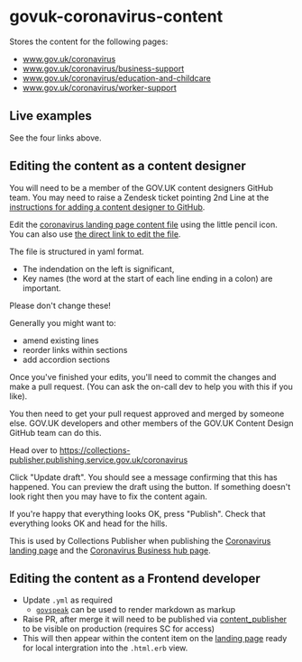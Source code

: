 # govuk-coronavirus-content

Stores the content for the following pages:

* www.gov.uk/coronavirus
* www.gov.uk/coronavirus/business-support
* www.gov.uk/coronavirus/education-and-childcare
* www.gov.uk/coronavirus/worker-support

## Live examples

See the four links above.

## Editing the content as a content designer

You will need to be a member of the GOV.UK content designers GitHub team. You
may need to raise a Zendesk ticket pointing 2nd Line at the [instructions for
adding a content designer to GitHub](https://docs.publishing.service.gov.uk/manual/give-a-content-designer-access-to-github.html).

Edit the [coronavirus landing page content file](https://github.com/alphagov/govuk-coronavirus-content/blob/master/content/coronavirus_landing_page.yml) using the little pencil icon.
You can also use [the direct link to edit the file](https://github.com/alphagov/govuk-coronavirus-content/edit/master/content/coronavirus_landing_page.yml).

The file is structured in yaml format.
 - The indendation on the left is significant,
 - Key names (the word at the start of each line ending in a colon) are important.

Please don't change these!

Generally you might want to:
 - amend existing lines
 - reorder links within sections
 - add accordion sections

Once you've finished your edits, you'll need to commit the changes and make a
pull request.  (You can ask the on-call dev to help you with this if you like).

You then need to get your pull request approved and merged by someone else.
GOV.UK developers and other members of the GOV.UK Content Design GitHub team
can do this.

Head over to https://collections-publisher.publishing.service.gov.uk/coronavirus

Click "Update draft". You should see a message confirming that this has happened.
You can preview the draft using the button.  If something doesn't look right then
you may have to fix the content again.

If you're happy that everything looks OK, press "Publish". Check that everything
looks OK and head for the hills.

This is used by Collections Publisher when publishing the [Coronavirus
landing page][1] and the [Coronavirus Business hub page][2].

[1]: https://github.com/alphagov/collections-publisher/blob/master/app/controllers/coronavirus_controller.rb#L5-L6
[2]: https://github.com/alphagov/collections-publisher/blob/master/lib/tasks/publishing_api.rake#L31-L52

## Editing the content as a Frontend developer

- Update `.yml` as required 
  - [`govspeak`](https://github.com/alphagov/govspeak) can be used to render markdown as markup
- Raise PR, after merge it will need to be published via [content_publisher](https://collections-publisher.publishing.service.gov.uk/coronavirus) to be visible on production (requires SC for access)
- This will then appear within the content item on the [landing page](https://www.gov.uk/coronavirus) ready for local intergration into the `.html.erb` view.